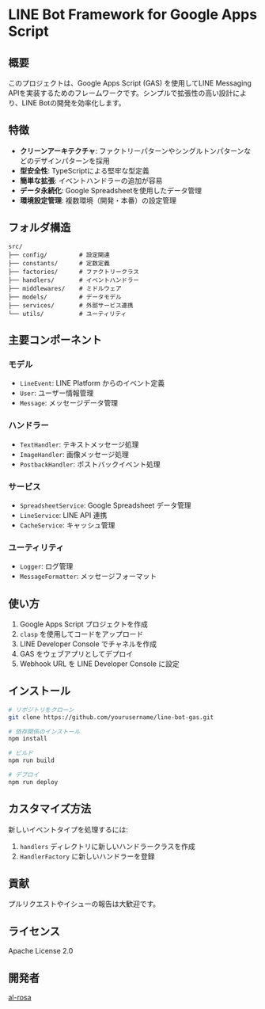 # LINE Bot Framework for Google Apps Script

## 概要

このプロジェクトは、Google Apps Script (GAS) を使用してLINE Messaging APIを実装するためのフレームワークです。シンプルで拡張性の高い設計により、LINE Botの開発を効率化します。

## 特徴

- **クリーンアーキテクチャ**: ファクトリーパターンやシングルトンパターンなどのデザインパターンを採用
- **型安全性**: TypeScriptによる堅牢な型定義
- **簡単な拡張**: イベントハンドラーの追加が容易
- **データ永続化**: Google Spreadsheetを使用したデータ管理
- **環境設定管理**: 複数環境（開発・本番）の設定管理

## フォルダ構造

```
src/
├── config/         # 設定関連
├── constants/      # 定数定義
├── factories/      # ファクトリークラス
├── handlers/       # イベントハンドラー
├── middlewares/    # ミドルウェア
├── models/         # データモデル
├── services/       # 外部サービス連携
└── utils/          # ユーティリティ
```

## 主要コンポーネント

### モデル
- `LineEvent`: LINE Platform からのイベント定義
- `User`: ユーザー情報管理
- `Message`: メッセージデータ管理

### ハンドラー
- `TextHandler`: テキストメッセージ処理
- `ImageHandler`: 画像メッセージ処理
- `PostbackHandler`: ポストバックイベント処理

### サービス
- `SpreadsheetService`: Google Spreadsheet データ管理
- `LineService`: LINE API 連携
- `CacheService`: キャッシュ管理

### ユーティリティ
- `Logger`: ログ管理
- `MessageFormatter`: メッセージフォーマット

## 使い方

1. Google Apps Script プロジェクトを作成
2. `clasp` を使用してコードをアップロード
3. LINE Developer Console でチャネルを作成
4. GAS をウェブアプリとしてデプロイ
5. Webhook URL を LINE Developer Console に設定

## インストール

```bash
# リポジトリをクローン
git clone https://github.com/yourusername/line-bot-gas.git

# 依存関係のインストール
npm install

# ビルド
npm run build

# デプロイ
npm run deploy
```

## カスタマイズ方法

新しいイベントタイプを処理するには:

1. `handlers` ディレクトリに新しいハンドラークラスを作成
2. `HandlerFactory` に新しいハンドラーを登録

## 貢献

プルリクエストやイシューの報告は大歓迎です。

## ライセンス

Apache License 2.0

## 開発者

[al-rosa](https://github.com/al-rosa)